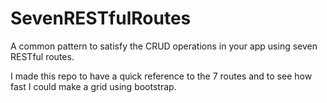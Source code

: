 # SevenRESTfulRoutes
A common pattern to satisfy the CRUD operations in your app using seven RESTful routes.

I made this repo to have a quick reference to the 7 routes and to see how fast I could make a grid using bootstrap.
